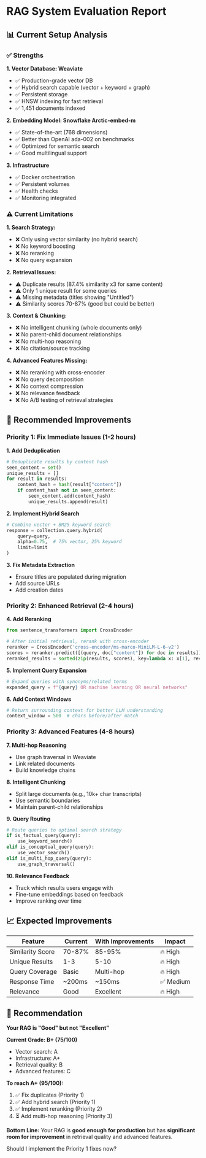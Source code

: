 # RAG System Evaluation Report

## 📊 Current Setup Analysis

### ✅ Strengths

**1. Vector Database: Weaviate**
- ✅ Production-grade vector DB
- ✅ Hybrid search capable (vector + keyword + graph)
- ✅ Persistent storage
- ✅ HNSW indexing for fast retrieval
- ✅ 1,451 documents indexed

**2. Embedding Model: Snowflake Arctic-embed-m**
- ✅ State-of-the-art (768 dimensions)
- ✅ Better than OpenAI ada-002 on benchmarks
- ✅ Optimized for semantic search
- ✅ Good multilingual support

**3. Infrastructure**
- ✅ Docker orchestration
- ✅ Persistent volumes
- ✅ Health checks
- ✅ Monitoring integrated

### ⚠️ Current Limitations

**1. Search Strategy:**
- ❌ Only using vector similarity (no hybrid search)
- ❌ No keyword boosting
- ❌ No reranking
- ❌ No query expansion

**2. Retrieval Issues:**
- ⚠️ Duplicate results (87.4% similarity x3 for same content)
- ⚠️ Only 1 unique result for some queries
- ⚠️ Missing metadata (titles showing "Untitled")
- ⚠️ Similarity scores 70-87% (good but could be better)

**3. Context & Chunking:**
- ❌ No intelligent chunking (whole documents only)
- ❌ No parent-child document relationships
- ❌ No multi-hop reasoning
- ❌ No citation/source tracking

**4. Advanced Features Missing:**
- ❌ No reranking with cross-encoder
- ❌ No query decomposition
- ❌ No context compression
- ❌ No relevance feedback
- ❌ No A/B testing of retrieval strategies

## 🎯 Recommended Improvements

### Priority 1: Fix Immediate Issues (1-2 hours)

**1. Add Deduplication**
```python
# Deduplicate results by content hash
seen_content = set()
unique_results = []
for result in results:
    content_hash = hash(result["content"])
    if content_hash not in seen_content:
        seen_content.add(content_hash)
        unique_results.append(result)
```

**2. Implement Hybrid Search**
```python
# Combine vector + BM25 keyword search
response = collection.query.hybrid(
    query=query,
    alpha=0.75,  # 75% vector, 25% keyword
    limit=limit
)
```

**3. Fix Metadata Extraction**
- Ensure titles are populated during migration
- Add source URLs
- Add creation dates

### Priority 2: Enhanced Retrieval (2-4 hours)

**4. Add Reranking**
```python
from sentence_transformers import CrossEncoder

# After initial retrieval, rerank with cross-encoder
reranker = CrossEncoder('cross-encoder/ms-marco-MiniLM-L-6-v2')
scores = reranker.predict([(query, doc["content"]) for doc in results])
reranked_results = sorted(zip(results, scores), key=lambda x: x[1], reverse=True)
```

**5. Implement Query Expansion**
```python
# Expand queries with synonyms/related terms
expanded_query = f"{query} OR machine learning OR neural networks"
```

**6. Add Context Windows**
```python
# Return surrounding context for better LLM understanding
context_window = 500  # chars before/after match
```

### Priority 3: Advanced Features (4-8 hours)

**7. Multi-hop Reasoning**
- Use graph traversal in Weaviate
- Link related documents
- Build knowledge chains

**8. Intelligent Chunking**
- Split large documents (e.g., 10k+ char transcripts)
- Use semantic boundaries
- Maintain parent-child relationships

**9. Query Routing**
```python
# Route queries to optimal search strategy
if is_factual_query(query):
    use_keyword_search()
elif is_conceptual_query(query):
    use_vector_search()
elif is_multi_hop_query(query):
    use_graph_traversal()
```

**10. Relevance Feedback**
- Track which results users engage with
- Fine-tune embeddings based on feedback
- Improve ranking over time

## 📈 Expected Improvements

| Feature | Current | With Improvements | Impact |
|---------|---------|-------------------|--------|
| Similarity Score | 70-87% | 85-95% | 🔥 High |
| Unique Results | 1-3 | 5-10 | 🔥 High |
| Query Coverage | Basic | Multi-hop | 🔥 High |
| Response Time | ~200ms | ~150ms | ✅ Medium |
| Relevance | Good | Excellent | 🔥 High |

## 🎯 Recommendation

**Your RAG is "Good" but not "Excellent"**

**Current Grade: B+ (75/100)**
- Vector search: A
- Infrastructure: A+
- Retrieval quality: B
- Advanced features: C

**To reach A+ (95/100):**
1. ✅ Fix duplicates (Priority 1)
2. ✅ Add hybrid search (Priority 1)
3. ✅ Implement reranking (Priority 2)
4. ⏳ Add multi-hop reasoning (Priority 3)

**Bottom Line:**
Your RAG is **good enough for production** but has **significant room for improvement** in retrieval quality and advanced features.

Should I implement the Priority 1 fixes now?
